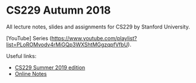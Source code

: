 # CS229 Autumn 2018

All lecture notes, slides and assignments for CS229 by Stanford University.

[YouTube] Series (https://www.youtube.com/playlist?list=PLoROMvodv4rMiGQp3WXShtMGgzqpfVfbU).

Useful links:
- [CS229 Summer 2019 edition](https://github.com/maxim5/cs229-2019-summer)
- [Online Notes](https://stanford.edu/~shervine/teaching/cs-229/)